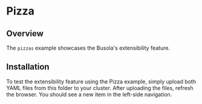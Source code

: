 # Pizza

## Overview

The `pizzas` example showcases the Busola's extensibility feature.

## Installation

To test the extensibility feature using the Pizza example, simply upload both YAML files from this folder to your cluster.
After uploading the files, refresh the browser. You should see a new item in the left-side navigation.
